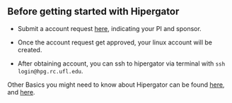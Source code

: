 ## Before getting started with Hipergator

* Submit a account request [here](https://www.rc.ufl.edu/get-started/hipergator/request-hipergator-account/), indicating your PI and sponsor. 

* Once the account request get approved, your linux account will be created.

* After obtaining account, you can ssh to hipergator via terminal with `ssh login@hpg.rc.ufl.edu`.

Other Basics you might need to know about Hipergator can be found [here](https://help.rc.ufl.edu/doc/Getting_Started), and [here](https://www.rc.ufl.edu/get-support/).
